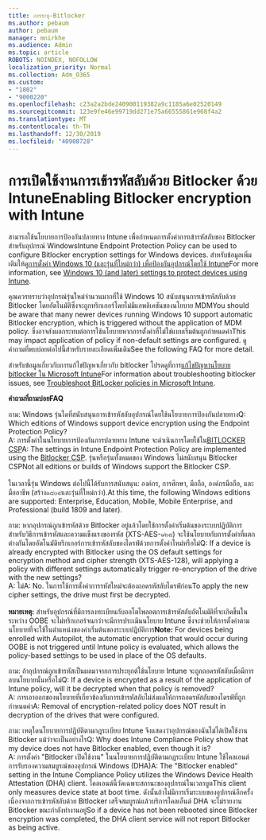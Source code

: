 ```yaml
---
title: การระบุ-Bitlocker
ms.author: pebaum
author: pebaum
manager: mnirkhe
ms.audience: Admin
ms.topic: article
ROBOTS: NOINDEX, NOFOLLOW
localization_priority: Normal
ms.collection: Adm_O365
ms.custom:
- "1802"
- "9000220"
ms.openlocfilehash: c23a2a2bde240900119382a9c1185a6e02520149
ms.sourcegitcommit: 123e9fe46e99719dd271e75a66555861e968f4a2
ms.translationtype: MT
ms.contentlocale: th-TH
ms.lasthandoff: 12/30/2019
ms.locfileid: "40908728"
---
```

# <a name="enabling-bitlocker-encryption-with-intune"></a><span data-ttu-id="58828-102">การเปิดใช้งานการเข้ารหัสลับด้วย Bitlocker ด้วย Intune</span><span class="sxs-lookup"><span data-stu-id="58828-102">Enabling Bitlocker encryption with Intune</span></span>

 <span data-ttu-id="58828-103">สามารถใช้นโยบายการป้องกันปลายทาง Intune เพื่อกำหนดการตั้งค่าการเข้ารหัสลับของ Bitlocker สำหรับอุปกรณ์ Windows</span><span class="sxs-lookup"><span data-stu-id="58828-103">Intune Endpoint Protection Policy can be used to configure Bitlocker encryption settings for Windows devices.</span></span> <span data-ttu-id="58828-104">สำหรับข้อมูลเพิ่มเติมให้ดู[การตั้งค่า Windows 10 (และรุ่นที่ใหม่กว่า) เพื่อป้องกันอุปกรณ์โดยใช้ Intune](https://docs.microsoft.com/intune/endpoint-protection-windows-10#windows-encryption)</span><span class="sxs-lookup"><span data-stu-id="58828-104">For more information, see [Windows 10 (and later) settings to protect devices using Intune](https://docs.microsoft.com/intune/endpoint-protection-windows-10#windows-encryption).</span></span>
 
<span data-ttu-id="58828-105">คุณควรทราบว่าอุปกรณ์รุ่นใหม่จำนวนมากที่ใช้ Windows 10 สนับสนุนการเข้ารหัสลับด้วย Bitlocker โดยอัตโนมัติซึ่งจะถูกทริกเกอร์โดยไม่มีแอพลิเคชันของนโยบาย MDM</span><span class="sxs-lookup"><span data-stu-id="58828-105">You should be aware that many newer devices running Windows 10 support automatic Bitlocker encryption, which is triggered without the application of MDM policy.</span></span> <span data-ttu-id="58828-106">ซึ่งอาจส่งผลกระทบต่อการใช้นโยบายหากการตั้งค่าที่ไม่ใช่แบบเริ่มต้นถูกกำหนดค่า</span><span class="sxs-lookup"><span data-stu-id="58828-106">This may impact application of policy if non-default settings are configured.</span></span> <span data-ttu-id="58828-107">ดูคำถามที่พบบ่อยต่อไปนี้สำหรับรายละเอียดเพิ่มเติม</span><span class="sxs-lookup"><span data-stu-id="58828-107">See the following FAQ for more detail.</span></span>
 
<span data-ttu-id="58828-108">สำหรับข้อมูลเกี่ยวกับการแก้ไขปัญหาเกี่ยวกับ bitlocker โปรดดูที่การ[แก้ไขปัญหานโยบาย bitlocker ใน Microsoft Intune](https://docs.microsoft.com/intune/protect/troubleshoot-bitlocker-policies)</span><span class="sxs-lookup"><span data-stu-id="58828-108">For information about troubleshooting bitlocker issues, see [Troubleshoot BitLocker policies in Microsoft Intune](https://docs.microsoft.com/intune/protect/troubleshoot-bitlocker-policies).</span></span>
 
 
<span data-ttu-id="58828-109">**คำถามที่ถามบ่อย**</span><span class="sxs-lookup"><span data-stu-id="58828-109">**FAQ**</span></span>

 <span data-ttu-id="58828-110">ถาม: Windows รุ่นใดที่สนับสนุนการเข้ารหัสลับอุปกรณ์โดยใช้นโยบายการป้องกันปลายทาง</span><span class="sxs-lookup"><span data-stu-id="58828-110">Q: Which editions of Windows support device encryption using the Endpoint Protection Policy?</span></span><br>
 <span data-ttu-id="58828-111">A: การตั้งค่าในนโยบายการป้องกันการปลายทาง Intune จะดำเนินการโดยใช้ใน[BITLOCKER CSP](https://docs.microsoft.com/windows/client-management/mdm/bitlocker-csp)</span><span class="sxs-lookup"><span data-stu-id="58828-111">A: The settings in Intune Endpoint Protection Policy  are implemented using the [Bitlocker CSP](https://docs.microsoft.com/windows/client-management/mdm/bitlocker-csp).</span></span> <span data-ttu-id="58828-112">รุ่นหรือรุ่นทั้งหมดของ Windows ไม่สนับสนุน Bitlocker CSP</span><span class="sxs-lookup"><span data-stu-id="58828-112">Not all editions or builds of Windows support the Bitlocker CSP.</span></span> <br><br>
      <span data-ttu-id="58828-113">ในเวลานี้รุ่น Windows ต่อไปนี้ได้รับการสนับสนุน: องค์กร, การศึกษา, มือถือ, องค์กรมือถือ, และมืออาชีพ (สร้าง๑๘๐๙และรุ่นที่ใหม่กว่า).</span><span class="sxs-lookup"><span data-stu-id="58828-113">At this time, the following Windows editions are supported: Enterprise, Education, Mobile, Mobile Enterprise, and Professional (build 1809 and later).</span></span>
 
<span data-ttu-id="58828-114">ถาม: หากอุปกรณ์ถูกเข้ารหัสด้วย Bitlocker อยู่แล้วโดยใช้การตั้งค่าเริ่มต้นของระบบปฏิบัติการสำหรับวิธีการเข้ารหัสและความแข็งแรงของรหัส (XTS-AES-๑๒๘) จะใช้นโยบายกับการตั้งค่าที่แตกต่างกันโดยอัตโนมัติทริกเกอร์การเข้ารหัสลับของไดรฟ์ด้วยการตั้งค่าใหม่หรือไม่</span><span class="sxs-lookup"><span data-stu-id="58828-114">Q: If a device is already encrypted with Bitlocker using the OS default settings for encryption method and cipher strength (XTS-AES-128), will applying a policy with different settings automatically trigger re-encryption of the drive with the new settings?</span></span><br>
<span data-ttu-id="58828-115">A: ไม่</span><span class="sxs-lookup"><span data-stu-id="58828-115">A: No.</span></span> <span data-ttu-id="58828-116">ในการใช้การตั้งค่าการรหัสใหม่จะต้องถอดรหัสลับไดรฟ์ก่อน</span><span class="sxs-lookup"><span data-stu-id="58828-116">To apply the new cipher settings, the drive must first be decrypted.</span></span><br><br>
<span data-ttu-id="58828-117">**หมายเหตุ:** สำหรับอุปกรณ์ที่มีการลงทะเบียนกับออโตไพลอตการเข้ารหัสลับอัตโนมัติที่จะเกิดขึ้นในระหว่าง OOBE จะไม่ทริกเกอร์จนกว่าจะมีการประเมินนโยบาย Intune ซึ่งจะช่วยให้การตั้งค่าตามนโยบายที่จะใช้ในตำแหน่งของค่าเริ่มต้นของระบบปฏิบัติการ</span><span class="sxs-lookup"><span data-stu-id="58828-117">**Note:** For devices being enrolled with Autopilot, the automatic encryption that would occur during OOBE is not triggered until Intune policy is evaluated, which allows the policy-based settings to be used in place of the OS defaults.</span></span>
 
<span data-ttu-id="58828-118">ถาม: ถ้าอุปกรณ์ถูกเข้ารหัสเป็นผลมาจากการประยุกต์ใช้นโยบาย Intune จะถูกถอดรหัสลับเมื่อมีการลบนโยบายนั้นหรือไม่</span><span class="sxs-lookup"><span data-stu-id="58828-118">Q: If a device is encrypted as a result of the  application of Intune policy, will it be decrypted when that policy is removed?</span></span><br>
<span data-ttu-id="58828-119">A: การเอาออกของนโยบายที่เกี่ยวข้องกับการเข้ารหัสลับไม่ส่งผลให้การถอดรหัสลับของไดรฟ์ที่ถูกกำหนดค่า</span><span class="sxs-lookup"><span data-stu-id="58828-119">A: Removal of encryption-related policy does NOT result in decryption of the drives that were configured.</span></span>
 
<span data-ttu-id="58828-120">ถาม: เหตุใดนโยบายการปฏิบัติตามกฎระเบียบ Intune จึงแสดงว่าอุปกรณ์ของฉันไม่ได้เปิดใช้งาน Bitlocker แม้ว่าจะเป็นอย่างไร</span><span class="sxs-lookup"><span data-stu-id="58828-120">Q: Why does Intune Compliance Policy show that my device does not have Bitlocker enabled, even though it is?</span></span><br>
<span data-ttu-id="58828-121">A: การตั้งค่า "Bitlocker เปิดใช้งาน" ในนโยบายการปฏิบัติตามกฎระเบียบ Intune ใช้ไคลเอนต์การรับรองความสมบูรณ์ของอุปกรณ์ Windows (DHA)</span><span class="sxs-lookup"><span data-stu-id="58828-121">A: The "Bitlocker enabled" setting in the Intune Compliance Policy utilizes the Windows Device Health Attestation  (DHA) client.</span></span> <span data-ttu-id="58828-122">ไคลเอนต์นี้วัดเฉพาะสถานะของอุปกรณ์ในเวลาบูต</span><span class="sxs-lookup"><span data-stu-id="58828-122">This client only measures device state at boot time.</span></span> <span data-ttu-id="58828-123">ดังนั้นถ้าไม่มีการเริ่มระบบของอุปกรณ์อีกครั้งเนื่องจากการเข้ารหัสลับด้วย Bitlocker เสร็จสมบูรณ์แล้วบริการไคลเอ็นต์ DHA จะไม่รายงาน Bitlocker ขณะกำลังทำงานอยู่</span><span class="sxs-lookup"><span data-stu-id="58828-123">So if a device has not been rebooted since Bitlocker encryption was completed, the DHA client service will not report Bitlocker as being active.</span></span>
 
 